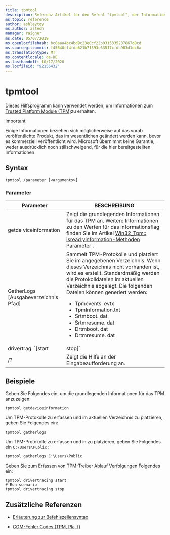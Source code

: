 ```yaml
---
title: tpmtool
description: Referenz Artikel für den Befehl "tpmtool", der Informationen zum Trusted Platform Module abruft.
ms.topic: reference
author: ashleytqy
ms.author: asteoh
manager: raigner
ms.date: 05/07/2019
ms.openlocfilehash: bc0aaa4bc4bd9c23e0cf22b0315335287867d8cd
ms.sourcegitcommit: f45640cf4fda621b71593c63517cfdb983d1dc6a
ms.translationtype: MT
ms.contentlocale: de-DE
ms.lasthandoff: 10/17/2020
ms.locfileid: "92156432"
---
```

# <a name="tpmtool"></a>tpmtool

Dieses Hilfsprogramm kann verwendet werden, um Informationen zum [Trusted Platform Module (TPM)](/windows/security/information-protection/tpm/trusted-platform-module-overview)zu erhalten.

>[!IMPORTANT]
>Einige Informationen beziehen sich möglicherweise auf das vorab veröffentlichte Produkt, das im wesentlichen geändert werden kann, bevor es kommerziell veröffentlicht wird. Microsoft übernimmt keine Garantie, weder ausdrücklich noch stillschweigend, für die hier bereitgestellten Informationen.

## <a name="syntax"></a>Syntax

```
tpmtool /parameter [<arguments>]
```

### <a name="parameters"></a>Parameter

| Parameter | BESCHREIBUNG |
|--|--|
| getde viceinformation | Zeigt die grundlegenden Informationen für das TPM an. Weitere Informationen zu den Werten für das informationsflag finden Sie im Artikel [Win32_Tpm:: isread yinformation-Methoden Parameter](/windows/win32/secprov/win32-tpm-isreadyinformation#parameters) . |
| GatherLogs [Ausgabeverzeichnis Pfad] | Sammelt TPM-Protokolle und platziert Sie im angegebenen Verzeichnis. Wenn dieses Verzeichnis nicht vorhanden ist, wird es erstellt. Standardmäßig werden die Protokolldateien im aktuellen Verzeichnis abgelegt. Die folgenden Dateien können generiert werden:<ul><li>Tpmevents. evtx</li><li>TpmInformation.txt</li><li>Srtmboot. dat</li><li>Srtmresume. dat</li><li>Drtmboot. dat</li><li>Drtmresume. dat</li></ul> |
| drivertrag. `[start | stop]` | Startet oder beendet die Erfassung von TPM-Treiber Ablauf Verfolgungen. Das Ablauf Verfolgungs Protokoll " *tpmtrace. ETL*" wird erstellt und im aktuellen Verzeichnis abgelegt. |
| /? | Zeigt die Hilfe an der Eingabeaufforderung an. |

## <a name="examples"></a>Beispiele

Geben Sie Folgendes ein, um die grundlegenden Informationen für das TPM anzuzeigen:

```
tpmtool getdeviceinformation
```

Um TPM-Protokolle zu erfassen und im aktuellen Verzeichnis zu platzieren, geben Sie Folgendes ein:

```
tpmtool gatherlogs
```

Um TPM-Protokolle zu erfassen und in zu platzieren, geben Sie Folgendes ein `C:\Users\Public` :

```
tpmtool gatherlogs C:\Users\Public
```

Geben Sie zum Erfassen von TPM-Treiber Ablauf Verfolgungen Folgendes ein:

```
tpmtool drivertracing start
# Run scenario
tpmtool drivertracing stop
```

## <a name="additional-references"></a>Zusätzliche Referenzen

- [Erläuterung zur Befehlszeilensyntax](command-line-syntax-key.md)

- [COM-Fehler Codes (TPM, Pla, f)](/windows/win32/com/com-error-codes-6)

